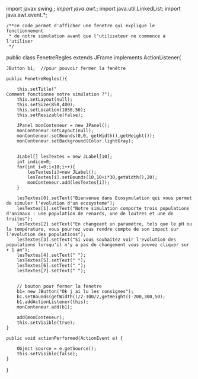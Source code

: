 import javax.swing.*; 
import java.awt.*; 
import java.util.LinkedList; 
import java.awt.event.*;

	/**ce code permet d'afficher une fenetre qui explique le fonctionnement 
	 * de notre simulation avant que l'utilisateur ne commence à l'utiliser
	 */
	
public class FenetreRegles extends JFrame implements ActionListener{

	JButton b1;  //pour pouvoir fermer la fenêtre

	public FenetreRegles(){

		this.setTitle("                                                            Comment fonctionne notre simulation ?");
		this.setLayout(null);
		this.setSize(850,400);
		this.setLocation(1050,50);
		this.setResizable(false);
	
		JPanel monConteneur = new JPanel();
		monConteneur.setLayout(null);
		monConteneur.setBounds(0,0, getWidth(),getHeight());
		monConteneur.setBackground(Color.lightGray);
   
   
		JLabel[] lesTextes = new JLabel[10]; 
		int indice=0;
		for(int i=0;i<10;i++){
			lesTextes[i]=new JLabel();
			lesTextes[i].setBounds(10,10+i*30,getWidth(),20); 
			monConteneur.add(lesTextes[i]);       
	    }
		
		lesTextes[0].setText("Bienvenue dans Ecosymulation qui vous permet de simuler l'evolution d'un ecosysteme");
		lesTextes[1].setText("Notre simulation comporte trois populations d'animaux : une population de renards, une de loutres et une de truites");
		lesTextes[2].setText("En changeant un paramètre, tels que le pH ou la température, vous pourrez vous rendre compte de son impact sur l'evolution des populations");
		lesTextes[3].setText("Si vous souhaitez voir l'evolution des populations lorsqu'il n'y a pas de changement vous pouvez cliquer sur + 1 an");
		lesTextes[4].setText(" ");
		lesTextes[5].setText(" ");
		lesTextes[6].setText(" ");
		lesTextes[7].setText(" ");  
	
	 
		// bouton pour fermer la fenetre
		b1= new JButton("Ok j ai lu les consignes");
		b1.setBounds(getWidth()/2-300/2,getHeight()-200,300,50); 
		b1.addActionListener(this);
		monConteneur.add(b1);
	
		add(monConteneur);
		this.setVisible(true);
	}

    public void actionPerformed(ActionEvent e) {
	
		Object source = e.getSource();
		this.setVisible(false);
	}
}	
